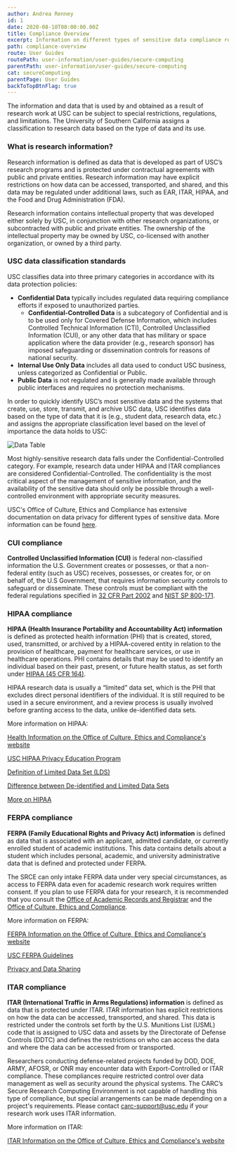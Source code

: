 ```yaml
---
author: Andrea Renney
id: 1
date: 2020-08-10T00:00:00.00Z
title: Compliance Overview
excerpt: Information on different types of sensitive data compliance regulations.
path: compliance-overview
route: User Guides
routePath: user-information/user-guides/secure-computing
parentPath: user-information/user-guides/secure-computing
cat: secureComputing
parentPage: User Guides
backToTopBtnFlag: true
---
```


The information and data that is used by and obtained as a result of research work at USC can be subject to special restrictions, regulations, and limitations. The University of Southern California assigns a classification to research data based on the type of data and its use.

### What is research information?

Research information is defined as data that is developed as part of USC’s research programs and is protected under contractual agreements with public and private entities. Research information may have explicit restrictions on how data can be accessed, transported, and shared, and this data may be regulated under additional laws, such as EAR, ITAR, HIPAA, and the Food and Drug Administration (FDA).

Research information contains intellectual property that was developed either solely by USC, in conjunction with other research organizations, or subcontracted with public and private entities. The ownership of the intellectual property may be owned by USC, co-licensed with another organization, or owned by a third party.

### USC data classification standards

USC classifies data into three primary categories in accordance with its data protection policies:

 - **Confidential Data** typically includes regulated data requiring compliance efforts if exposed to unauthorized parties.
    - **Confidential-Controlled Data** is a subcategory of Confidential and is to be used only for Covered Defense Information, which includes Controlled Technical Information (CTI), Controlled Unclassified Information (CUI), or any other data that has military or space application where the data provider (e.g., research sponsor) has imposed safeguarding or dissemination controls for reasons of national security.
 - **Internal Use Only Data** includes all data used to conduct USC business, unless categorized as Confidential or Public.
 - **Public Data** is not regulated and is generally made available through public interfaces and requires no protection mechanisms.

In order to quickly identify USC’s most sensitive data and the systems that create, use, store, transmit, and archive USC data, USC identifies data based on the type of data that it is (e.g., student data, research data, etc.) and assigns the appropriate classification level based on the level of importance the data holds to USC:

![Data Table](/images/secure-computing-table.png)					

Most highly-sensitive research data falls under the Confidential-Controlled category. For example, research data under HIPAA and ITAR compliances are considered Confidential-Controlled. The confidentiality is the most critical aspect of the management of sensitive information, and the availability of the sensitive data should only be possible through a well-controlled environment with appropriate security measures.

USC's Office of Culture, Ethics and Compliance has extensive documentation on data privacy for different types of sensitive data. More information can be found [here](https://ooc.usc.edu/data-privacy/).

### CUI compliance

**Controlled Unclassified Information (CUI)** is federal non-classified information the U.S. Government creates or possesses, or that a non-federal entity (such as USC) receives, possesses, or creates for, or on behalf of, the U.S Government, that requires information security controls to safeguard or disseminate. These controls must be compliant with the federal regulations specified in [32 CFR Part 2002](https://www.federalregister.gov/documents/2016/09/14/2016-21665/controlled-unclassified-information) and [NIST SP 800-171](https://csrc.nist.gov/publications/detail/sp/800-171/rev-1/final).

### HIPAA compliance

**HIPAA (Health Insurance Portability and Accountability Act) information** is defined as protected health information (PHI) that is created, stored, used, transmitted, or archived by a HIPAA-covered entity in relation to the provision of healthcare, payment for healthcare services, or use in healthcare operations. PHI contains details that may be used to identify an individual based on their past, present, or future health status, as set forth under [HIPAA (45 CFR 164)](https://www.hhs.gov/hipaa/for-professionals/privacy/index.html).

HIPAA research data is usually a “limited” data set, which is the PHI that excludes direct personal identifiers of the individual. It is still required to be used in a secure environment, and a review process is usually involved before granting access to the data, unlike de-identified data sets.

More information on HIPAA:

[Health Information on the Office of Culture, Ethics and Compliance's website](https://ooc.usc.edu/data-privacy/health-information/)

[USC HIPAA Privacy Education Program](https://ooc.usc.edu/data-privacy/health-information/hipaa-privacy-education-program/)

[Definition of Limited Data Set (LDS)](https://www.hopkinsmedicine.org/institutional_review_board/hipaa_research/limited_data_set.html)

[Difference between De-identified and Limited Data Sets](https://extranet.fredhutch.org/en/u/hdc/data.html)

[More on HIPAA](https://www.cdc.gov/phlp/publications/topic/hipaa.html)

### FERPA compliance

**FERPA (Family Educational Rights and Privacy Act) information** is defined as data that is associated with an applicant, admitted candidate, or currently enrolled student of academic institutions. This data contains details about a student which includes personal, academic, and university administrative data that is defined and protected under FERPA.

The SRCE can only intake FERPA data under very special circumstances, as access to FERPA data even for academic research work requires written consent. If you plan to use FERPA data for your research, it is recommended that you consult the [Office of Academic Records and Registrar](https://arr.usc.edu/index.html) and the [Office of Culture, Ethics and Compliance](https://ooc.usc.edu/).

More information on FERPA:

[FERPA Information on the Office of Culture, Ethics and Compliance's website](https://ooc.usc.edu/data-privacy/education-records/)

[USC FERPA Guidelines](https://arr.usc.edu/records/ferpa/)

[Privacy and Data Sharing](https://studentprivacy.ed.gov/privacy-and-data-sharing)

### ITAR compliance

**ITAR (International Traffic in Arms Regulations) information** is defined as data that is protected under ITAR. ITAR information has explicit restrictions on how the data can be accessed, transported, and shared.  This data is restricted under the controls set forth by the U.S. Munitions List (USML) code that is assigned to USC data and assets by the Directorate of Defense Controls (DDTC) and defines the restrictions on who can access the data and where the data can be accessed from or transported.

Researchers conducting defense-related projects funded by DOD, DOE, ARMY, AFOSR, or ONR may encounter data with Export-Controlled or ITAR compliance. These compliances require restricted control over data management as well as security around the physical systems. The CARC’s Secure Research Computing Environment is not capable of handling this type of compliance, but special arrangements can be made depending on a project's requirements. Please contact <carc-support@usc.edu> if your research work uses ITAR information.

More information on ITAR:

[ITAR Information on the Office of Culture, Ethics and Compliance's website](https://ooc.usc.edu/international-activity/research/)
